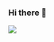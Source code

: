 ### Hi there 👋

<!--
**rladpgka1004/rladpgka1004** is a ✨ _special_ ✨ repository because its `README.md` (this file) appears on your GitHub profile.

Here are some ideas to get you started:

- 🔭 I’m currently working on ...
- 🌱 I’m currently learning ...
- 👯 I’m looking to collaborate on ...
- 🤔 I’m looking for help with ...
- 💬 Ask me about ...
- 📫 How to reach me: ...
- 😄 Pronouns: ...
- ⚡ Fun fact: ...
-->

<a href="https://www.instagram.com/ye_amii/" target="_blank"><img src="https://img.shields.io/badge/instagram-fffff.svg?style=for-the-badge&logo=instagram&logoColor=00000" /></a>
